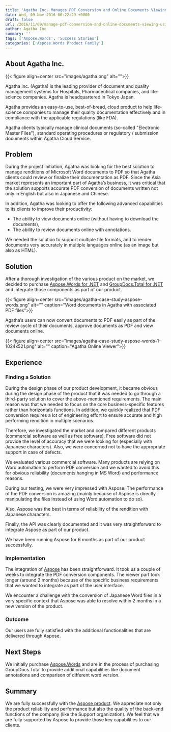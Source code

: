 ```yaml
---
title: 'Agatha Inc. Manages PDF Conversion and Online Documents Viewing using Aspose and GroupDocs APIs'
date: Wed, 09 Nov 2016 06:22:29 +0000
draft: false
url: /2016/11/09/manage-pdf-conversion-and-online-documents-viewing-using-apis/
author: Agatha Inc
summary: ''
tags: ['Aspose.Words', 'Success Stories']
categories: ['Aspose.Words Product Family']
---
```


## About Agatha Inc.



{{< figure align=center src="images/agatha.png" alt="">}}


Agatha Inc. (Agatha) is the leading provider of document and quality management systems for Hospitals, Pharmaceutical companies, and life-science companies. Agatha is headquartered in Tokyo Japan.

Agatha provides an easy-to-use, best-of-bread, cloud product to help life-science companies to manage their quality documentation effectively and in compliance with the applicable regulations (like FDA).

Agatha clients typically manage clinical documents (so-called "Electronic Master Files"), standard operating procedures or regulatory / submission documents within Agatha Cloud Service.

## Problem

During the project initiation, Agatha was looking for the best solution to manage renditions of Microsoft Word documents to PDF so that Agatha clients could review or finalize their documentation as PDF. Since the Asia market represents an important part of Agatha’s business, it was critical that the solution supports accurate PDF conversion of documents written not only in English but also in Japanese and Chinese.

In addition, Agatha was looking to offer the following advanced capabilities to its clients to improve their productivity:

*   The ability to view documents online (without having to download the documents),
*   The ability to review documents online with annotations.

We needed the solution to support multiple file formats, and to render documents very accurately in multiple languages online (as an image but also as HTML).

## Solution

After a thorough investigation of the various product on the market, we decided to purchase [Aspose.Words for .NET][1] and [GroupDocs.Total for .NET][2] and integrate those components as part of our product.



{{< figure align=center src="images/agatha-case-study-aspose-words.png" alt="" caption="Word documents in Agatha with associated PDF files">}}


Agatha’s users can now convert documents to PDF easily as part of the review cycle of their documents, approve documents as PDF and view documents online.



{{< figure align=center src="images/agatha-case-study-aspose-words-1-1024x521.png" alt="" caption="Agatha Online Viewer">}}


## Experience

### Finding a Solution

During the design phase of our product development, it became obvious during the design phase of the product that it was needed to go through a third-party solution to cover the above-mentioned requirements. The main reason was that we needed to focus on the core business-specific features rather than horizontals functions. In addition, we quickly realized that PDF conversion requires a lot of engineering effort to ensure accurate and high performing rendition in multiple scenarios.

Therefore, we investigated the market and compared different products (commercial software as well as free software). Free software did not provide the level of accuracy that we were looking for (especially with Japanese characters). Also, we were concerned not to have the appropriate support in case of defects.

We evaluated various commercial software. Many products are relying on Word automation to perform PDF conversion and we wanted to avoid this for obvious reliability (documents hanging in MS Word) and performance reasons.

During our testing, we were very impressed with Aspose. The performance of the PDF conversion is amazing (mainly because of Aspose is directly manipulating the files instead of using Word automation to do so).

Also, Aspose was the best in terms of reliability of the rendition with Japanese characters.

Finally, the API was clearly documented and it was very straightforward to integrate Aspose as part of our product.

We have been running Aspose for 6 months as part of our product successfully.

### Implementation

The integration of [Aspose][3] has been straightforward. It took us a couple of weeks to integrate the PDF conversion components. The viewer part took longer (around 2 months) because of the specific business requirements that we wanted to integrate as part of the user interface.

We encounter a challenge with the conversion of Japanese Word files in a very specific context that Aspose was able to resolve within 2 months in a new version of the product.

### Outcome

Our users are fully satisfied with the additional functionalities that are delivered through Aspose.

## Next Steps

We initially purchase [Aspose.Words][4] and are in the process of purchasing GroupDocs.Total to provide additional capabilities like document annotations and comparison of different word version.

## Summary

We are fully successfully with the [Aspose product][5]. We appreciate not only the product reliability and performance but also the quality of the back-end functions of the company (like the Support organization). We feel that we are fully supported by Aspose to provide those key capabilities to our clients.




[1]: https://products.aspose.com/words/net
[2]: https://products.groupdocs.com/total/net
[3]: https://www.aspose.com/
[4]: https://products.aspose.com/words
[5]: https://products.aspose.com/




